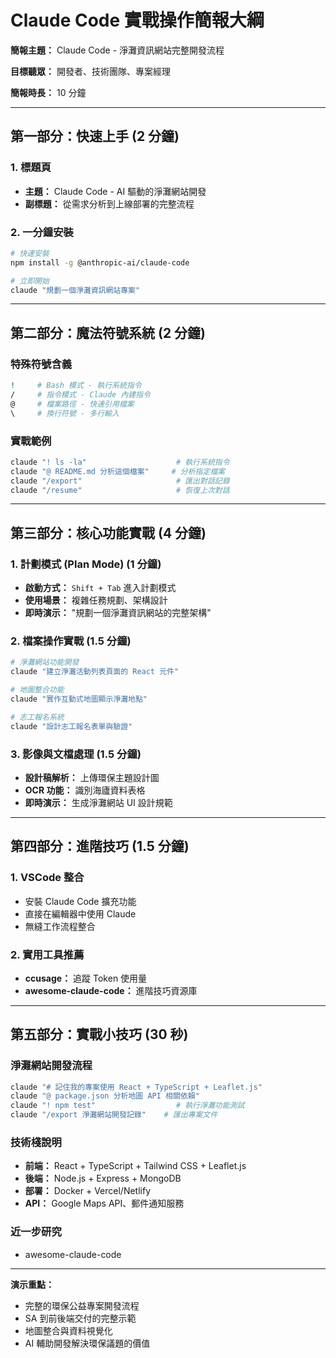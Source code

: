 
# Claude Code 實戰操作簡報大綱

**簡報主題：** Claude Code - 淨灘資訊網站完整開發流程

**目標聽眾：** 開發者、技術團隊、專案經理

**簡報時長：** 10 分鐘

---

## 第一部分：快速上手 (2 分鐘)

### 1. 標題頁
- **主題：** Claude Code - AI 驅動的淨灘網站開發
- **副標題：** 從需求分析到上線部署的完整流程

### 2. 一分鐘安裝
```bash
# 快速安裝
npm install -g @anthropic-ai/claude-code

# 立即開始
claude "規劃一個淨灘資訊網站專案"
```

---

## 第二部分：魔法符號系統 (2 分鐘)

### 特殊符號含義
```bash
!     # Bash 模式 - 執行系統指令
/     # 指令模式 - Claude 內建指令
@     # 檔案路徑 - 快速引用檔案
\     # 換行符號 - 多行輸入
```

### 實戰範例
```bash
claude "! ls -la"                    # 執行系統指令
claude "@ README.md 分析這個檔案"     # 分析指定檔案
claude "/export"                     # 匯出對話記錄
claude "/resume"                     # 恢復上次對話
```

---

## 第三部分：核心功能實戰 (4 分鐘)

### 1. 計劃模式 (Plan Mode) (1 分鐘)
- **啟動方式：** `Shift + Tab` 進入計劃模式
- **使用場景：** 複雜任務規劃、架構設計
- **即時演示：** "規劃一個淨灘資訊網站的完整架構"

### 2. 檔案操作實戰 (1.5 分鐘)
```bash
# 淨灘網站功能開發
claude "建立淨灘活動列表頁面的 React 元件"

# 地圖整合功能
claude "實作互動式地圖顯示淨灘地點"

# 志工報名系統
claude "設計志工報名表單與驗證"
```

### 3. 影像與文檔處理 (1.5 分鐘)
- **設計稿解析：** 上傳環保主題設計圖
- **OCR 功能：** 識別海廬資料表格
- **即時演示：** 生成淨灘網站 UI 設計規範

---

## 第四部分：進階技巧 (1.5 分鐘)

### 1. VSCode 整合
- 安裝 Claude Code 擴充功能
- 直接在編輯器中使用 Claude
- 無縫工作流程整合

### 2. 實用工具推薦
- **ccusage：** 追蹤 Token 使用量
- **awesome-claude-code：** 進階技巧資源庫

---

## 第五部分：實戰小技巧 (30 秒)

### 淨灘網站開發流程
```bash
claude "# 記住我的專案使用 React + TypeScript + Leaflet.js"
claude "@ package.json 分析地圖 API 相關依賴"
claude "! npm test"                  # 執行淨灘功能測試
claude "/export 淨灘網站開發記錄"    # 匯出專案文件
```

### 技術棧說明
- **前端：** React + TypeScript + Tailwind CSS + Leaflet.js
- **後端：** Node.js + Express + MongoDB
- **部署：** Docker + Vercel/Netlify
- **API：** Google Maps API、郵件通知服務

### 近一步研究
- awesome-claude-code

---

**演示重點：**
- 完整的環保公益專案開發流程
- SA 到前後端交付的完整示範
- 地圖整合與資料視覺化
- AI 輔助開發解決環保議題的價值